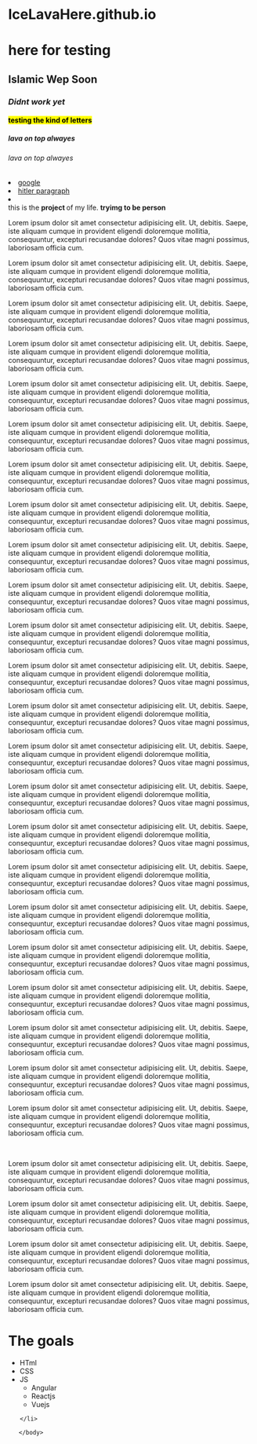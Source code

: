 # IceLavaHere.github.io
<!DOCTYPE html>
<html>
 <head>
        <!-- bla bla bal -->
        <meta charset="UTF-8"/>
        <title>Lava.Project</title>
        <meta name="description" content="this is padge to learn">
         <!--this is comment-->
</head>
        <body>
            <!--h1-h6-->
    <h1>here for testing</h1>
    <h2>Islamic Wep Soon</h2>
    <h3><i>Didnt work yet</i></h3>
    <h4><mark>testing the kind of letters</mark></h4>
    <h5>lava on top alwayes</h5>
    <h6>lava on top alwayes</h6>
        <li> <a href="https://google.com" target="_blank" title="go to hell">google</a></li>
        <li>  <a href="#osama" title="go to osama">hitler paragraph</a> </li>
        <li> 
        <a href="mail to:mhmdshyr102@gmail.com"mail me></a> </li>
        this is the <b> project </b> of my life. <strong>tryimg to be person</strong>
     <p>Lorem ipsum dolor sit amet consectetur adipisicing elit. Ut, debitis. Saepe, iste aliquam cumque in provident eligendi doloremque mollitia, consequuntur, excepturi recusandae dolores? Quos vitae magni possimus, laboriosam officia cum.</p>
     <p>Lorem ipsum dolor sit amet consectetur adipisicing elit. Ut, debitis. Saepe, iste aliquam cumque in provident eligendi doloremque mollitia, consequuntur, excepturi recusandae dolores? Quos vitae magni possimus, laboriosam officia cum.</p> 
     <p>Lorem ipsum dolor sit amet consectetur adipisicing elit. Ut, debitis. Saepe, iste aliquam cumque in provident eligendi doloremque mollitia, consequuntur, excepturi recusandae dolores? Quos vitae magni possimus, laboriosam officia cum.</p> 
     <p>Lorem ipsum dolor sit amet consectetur adipisicing elit. Ut, debitis. Saepe, iste aliquam cumque in provident eligendi doloremque mollitia, consequuntur, excepturi recusandae dolores? Quos vitae magni possimus, laboriosam officia cum.</p> 
     <p>Lorem ipsum dolor sit amet consectetur adipisicing elit. Ut, debitis. Saepe, iste aliquam cumque in provident eligendi doloremque mollitia, consequuntur, excepturi recusandae dolores? Quos vitae magni possimus, laboriosam officia cum.</p> 
     <p>Lorem ipsum dolor sit amet consectetur adipisicing elit. Ut, debitis. Saepe, iste aliquam cumque in provident eligendi doloremque mollitia, consequuntur, excepturi recusandae dolores? Quos vitae magni possimus, laboriosam officia cum.</p> 
     <p>Lorem ipsum dolor sit amet consectetur adipisicing elit. Ut, debitis. Saepe, iste aliquam cumque in provident eligendi doloremque mollitia, consequuntur, excepturi recusandae dolores? Quos vitae magni possimus, laboriosam officia cum.</p> 
     <p>Lorem ipsum dolor sit amet consectetur adipisicing elit. Ut, debitis. Saepe, iste aliquam cumque in provident eligendi doloremque mollitia, consequuntur, excepturi recusandae dolores? Quos vitae magni possimus, laboriosam officia cum.</p> 
     <p>Lorem ipsum dolor sit amet consectetur adipisicing elit. Ut, debitis. Saepe, iste aliquam cumque in provident eligendi doloremque mollitia, consequuntur, excepturi recusandae dolores? Quos vitae magni possimus, laboriosam officia cum.</p> 
     <p>Lorem ipsum dolor sit amet consectetur adipisicing elit. Ut, debitis. Saepe, iste aliquam cumque in provident eligendi doloremque mollitia, consequuntur, excepturi recusandae dolores? Quos vitae magni possimus, laboriosam officia cum.</p> 
     <p>Lorem ipsum dolor sit amet consectetur adipisicing elit. Ut, debitis. Saepe, iste aliquam cumque in provident eligendi doloremque mollitia, consequuntur, excepturi recusandae dolores? Quos vitae magni possimus, laboriosam officia cum.</p> 
     <p>Lorem ipsum dolor sit amet consectetur adipisicing elit. Ut, debitis. Saepe, iste aliquam cumque in provident eligendi doloremque mollitia, consequuntur, excepturi recusandae dolores? Quos vitae magni possimus, laboriosam officia cum.</p> 
     <p>Lorem ipsum dolor sit amet consectetur adipisicing elit. Ut, debitis. Saepe, iste aliquam cumque in provident eligendi doloremque mollitia, consequuntur, excepturi recusandae dolores? Quos vitae magni possimus, laboriosam officia cum.</p> 
     <p>Lorem ipsum dolor sit amet consectetur adipisicing elit. Ut, debitis. Saepe, iste aliquam cumque in provident eligendi doloremque mollitia, consequuntur, excepturi recusandae dolores? Quos vitae magni possimus, laboriosam officia cum.</p> 
     <p>Lorem ipsum dolor sit amet consectetur adipisicing elit. Ut, debitis. Saepe, iste aliquam cumque in provident eligendi doloremque mollitia, consequuntur, excepturi recusandae dolores? Quos vitae magni possimus, laboriosam officia cum.</p> 
     <p>Lorem ipsum dolor sit amet consectetur adipisicing elit. Ut, debitis. Saepe, iste aliquam cumque in provident eligendi doloremque mollitia, consequuntur, excepturi recusandae dolores? Quos vitae magni possimus, laboriosam officia cum.</p> 
     <p>Lorem ipsum dolor sit amet consectetur adipisicing elit. Ut, debitis. Saepe, iste aliquam cumque in provident eligendi doloremque mollitia, consequuntur, excepturi recusandae dolores? Quos vitae magni possimus, laboriosam officia cum.</p> 
     <p>Lorem ipsum dolor sit amet consectetur adipisicing elit. Ut, debitis. Saepe, iste aliquam cumque in provident eligendi doloremque mollitia, consequuntur, excepturi recusandae dolores? Quos vitae magni possimus, laboriosam officia cum.</p> 
     <p>Lorem ipsum dolor sit amet consectetur adipisicing elit. Ut, debitis. Saepe, iste aliquam cumque in provident eligendi doloremque mollitia, consequuntur, excepturi recusandae dolores? Quos vitae magni possimus, laboriosam officia cum.</p> 
     <p>Lorem ipsum dolor sit amet consectetur adipisicing elit. Ut, debitis. Saepe, iste aliquam cumque in provident eligendi doloremque mollitia, consequuntur, excepturi recusandae dolores? Quos vitae magni possimus, laboriosam officia cum.</p> 
     <p>Lorem ipsum dolor sit amet consectetur adipisicing elit. Ut, debitis. Saepe, iste aliquam cumque in provident eligendi doloremque mollitia, consequuntur, excepturi recusandae dolores? Quos vitae magni possimus, laboriosam officia cum.</p> 
     <p>Lorem ipsum dolor sit amet consectetur adipisicing elit. Ut, debitis. Saepe, iste aliquam cumque in provident eligendi doloremque mollitia, consequuntur, excepturi recusandae dolores? Quos vitae magni possimus, laboriosam officia cum.</p> 
     <p id="osama">Lorem ipsum dolor sit amet consectetur adipisicing elit. Ut, debitis. Saepe, iste aliquam cumque in provident eligendi doloremque mollitia, consequuntur, excepturi recusandae dolores? Quos vitae magni possimus, laboriosam officia cum.</p> 
     <img src="Screenshot 2025-04-18 031546.png" alt="">
     <img src="https://upload.wikimedia.org/wikipedia/commons/thumb/1/16/Adolf_Hitler_cropped_restored_3x4.jpg/250px-Adolf_Hitler_cropped_restored_3x4.jpg" alt="">
     <p>Lorem ipsum dolor sit amet consectetur adipisicing elit. Ut, debitis. Saepe, iste aliquam cumque in provident eligendi doloremque mollitia, consequuntur, excepturi recusandae dolores? Quos vitae magni possimus, laboriosam officia cum.</p> 
     <p>Lorem ipsum dolor sit amet consectetur adipisicing elit. Ut, debitis. Saepe, iste aliquam cumque in provident eligendi doloremque mollitia, consequuntur, excepturi recusandae dolores? Quos vitae magni possimus, laboriosam officia cum.</p> 
     <p>Lorem ipsum dolor sit amet consectetur adipisicing elit. Ut, debitis. Saepe, iste aliquam cumque in provident eligendi doloremque mollitia, consequuntur, excepturi recusandae dolores? Quos vitae magni possimus, laboriosam officia cum.</p> 
     <p>Lorem ipsum dolor sit amet consectetur adipisicing elit. Ut, debitis. Saepe, iste aliquam cumque in provident eligendi doloremque mollitia, consequuntur, excepturi recusandae dolores? Quos vitae magni possimus, laboriosam officia cum.</p> 
      
 <h1>The goals</h1>
  <ul>
    <li>HTml</li>
    <li> CSS</li>
    <li> JS
     <ul>
      <li>Angular</li>
      <li>Reactjs</li>
      <li>Vuejs</li>
     </ul>

    </li>
  </ul>

       </body>
</html>
